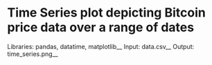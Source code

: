 # Time Series plot depicting Bitcoin price data over a range of dates

Libraries: pandas, datatime, matplotlib__
Input: data.csv__
Output: time_series.png__
